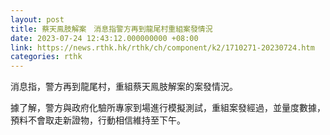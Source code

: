 ```yaml
---
layout: post
title: 蔡天鳯肢解案　消息指警方再到龍尾村重組案發情況
date: 2023-07-24 12:43:12.000000000 +08:00
link: https://news.rthk.hk/rthk/ch/component/k2/1710271-20230724.htm
categories: rthk
---
```


消息指，警方再到龍尾村，重組蔡天鳯肢解案的案發情況。 

據了解，警方與政府化驗所專家到場進行模擬測試，重組案發經過，並量度數據，預料不會取走新證物，行動相信維持至下午。
